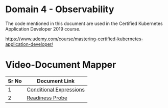 # Domain 4 - Observability

The code mentioned in this document are used in the Certified Kubernetes Application Developer 2019 course.

https://www.udemy.com/course/mastering-certified-kubernetes-application-developer/


# Video-Document Mapper

| Sr No | Document Link |
| ------ | ------ |
| 1 | [Conditional Expressions][PlDa] |
| 2 | [Readiness Probe][PlDb] |





   [PlDa]: <https://github.com/zealvora/certified-kubernetes-application-developer/blob/master/Domain%205%20-%20Observability/livenessprobe.yaml>
   [PlDb]: <https://github.com/zealvora/certified-kubernetes-application-developer/blob/master/Domain%205%20-%20Observability/readinessprobe.yaml>

